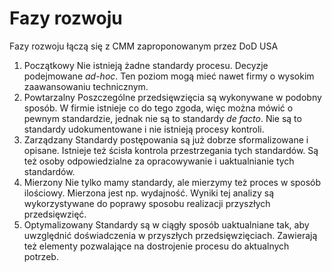 # Fazy rozwoju
Fazy rozwoju łączą się z CMM zaproponowanym przez DoD USA
1. Początkowy
	Nie istnieją żadne standardy procesu. Decyzje podejmowane *ad-hoc*. Ten poziom mogą mieć nawet firmy o wysokim zaawansowaniu technicznym.
2. Powtarzalny
	Poszczególne przedsięwzięcia są wykonywane w podobny sposób. W firmie istnieje co do tego zgoda, więc można mówić o pewnym standardzie, jednak nie są to standardy *de facto*. Nie są to standardy udokumentowane i nie istnieją procesy kontroli.
3. Zarządzany
	Standardy postępowania są już dobrze sformalizowane i opisane. Istnieje też ścisła kontrola przestrzegania tych standardów. Są też osoby odpowiedzialne za opracowywanie i uaktualnianie tych standardów.
4. Mierzony
	Nie tylko mamy standardy, ale mierzymy też proces w sposób ilościowy. Mierzona jest np. wydajność. Wyniki tej analizy są wykorzystywane do poprawy sposobu realizacji przyszłych przedsięwzięć.
5. Optymalizowany
	Standardy są w ciągły sposób uaktualniane tak, aby uwzględnić doświadczenia w przyszłych przedsięwzięciach. Zawierają też elementy pozwalające na dostrojenie procesu do aktualnych potrzeb.
